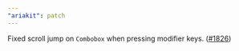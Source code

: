 ```yaml
---
"ariakit": patch
---
```


Fixed scroll jump on `Combobox` when pressing modifier keys. ([#1826](https://github.com/ariakit/ariakit/pull/1826))
